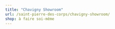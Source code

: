 ```yaml
---
title: "Chavigny Showroom"
url: /saint-pierre-des-corps/chavigny-showroom/
shop: à faire soi-même
---
```

